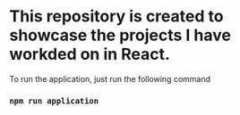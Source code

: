 # This repository is created to showcase the projects I have workded on in React.

To run the application, just run the following command

### `npm run application`
